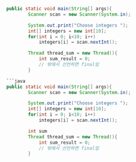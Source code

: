 
```java
public static void main(String[] args){
        Scanner scan = new Scanner(System.in);

        System.out.print("Choose integers ");
        int[] integers = new int[10];
        for(int i = 0; i<10; i++)
            integers[i] = scan.nextInt();

        Thread thread_sum = new Thread(){
            int sum_result = 0;
            // 밖에서 선언하면 final임
        }
```


```java
```java
public static void main(String[] args){
        Scanner scan = new Scanner(System.in);

        System.out.print("Choose integers ");
        int[] integers = new int[10];
        for(int i = 0; i<10; i++)
            integers[i] = scan.nextInt();

		int sum 
        Thread thread_sum = new Thread(){
            int sum_result = 0;
            // 밖에서 선언하면 final임
        }
```
```